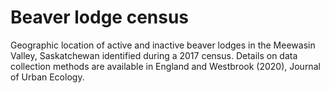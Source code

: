 # Beaver lodge census

Geographic location of active and inactive beaver lodges in the Meewasin Valley, Saskatchewan identified during a 2017 census. Details on data collection methods are available in England and Westbrook (2020), Journal of Urban Ecology.
